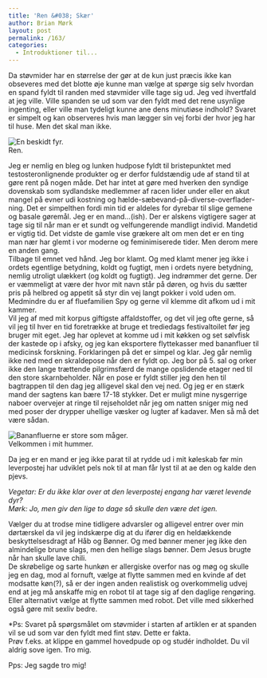 ```yaml
---
title: 'Ren &#038; Skær'
author: Brian Mørk
layout: post
permalink: /163/
categories:
  - Introduktioner til...
---
```

Da støvmider har en størrelse der gør at de kun just præcis ikke kan obseveres med det blotte øje kunne man vælge at spørge sig selv hvordan en spand fyldt til randen med støvmider ville tage sig ud. Jeg ved ihvertfald at jeg ville. Ville spanden se ud som var den fyldt med det rene usynlige ingenting, eller ville man tydeligt kunne ane dens minutiøse indhold? Svaret er simpelt og kan observeres hvis man lægger sin vej forbi der hvor jeg har til huse. Men det skal man ikke.

<div class="bitImage bitLeft" style="width: 258px">
  <img src="http://www.abekat.net/wp-content/images/ren.JPG" alt="En beskidt fyr." /><br /> Ren.
</div>

Jeg er nemlig en bleg og lunken hudpose fyldt til bristepunktet med testosteronlignende produkter og er derfor fuldstændig ude af stand til at gøre rent på nogen måde. Det har intet at gøre med hverken den syndige dovenskab som sydlandske medlemmer af racen lider under eller en akut mangel på evner udi kostning og hælde-sæbevand-på-diverse-overflader-ning. Det er simpelthen fordi min tid er aldeles for dyrebar til slige gemene og basale gøremål. Jeg er en mand…(ish). Der er alskens vigtigere sager at tage sig til når man er et sundt og velfungerende mandligt individ. Mandetid er vigtig tid. Det vidste de gamle vise grækere alt om men det er en ting man nær har glemt i vor moderne og feminimiserede tider. Men derom mere en anden gang.  
Tilbage til emnet ved hånd. Jeg bor klamt. Og med klamt mener jeg ikke i ordets egentlige betydning, koldt og fugtigt, men i ordets nyere betydning, nemlig utroligt ulækkert (og koldt og fugtigt). Jeg indrømmer det gerne. Der er væmmeligt at være der hvor mit navn står på døren, og hvis du sætter pris på helbred og appetit så styr din vej langt pokker i vold uden om. Medmindre du er af fluefamilien Spy og gerne vil klemme dit afkom ud i mit kammer.  
Vil jeg af med mit korpus giftigste affaldstoffer, og det vil jeg ofte gerne, så vil jeg til hver en tid foretrække at bruge et trediedags festivaltoilet før jeg bruger mit eget. Jeg har oplevet at komme ud i mit køkken og set sølvfisk der kastede op i afsky, og jeg kan eksportere flyttekasser med bananfluer til medicinsk forskning. Forklaringen på det er simpel og klar. Jeg går nemlig ikke ned med en skraldepose når den er fyldt op. Jeg bor på 5. sal og orker ikke den lange trættende pilgrimsfærd de mange opslidende etager ned til den store skarnbeholder. Når en pose er fyldt stiller jeg den hen til bagtrappen til den dag jeg alligevel skal den vej ned. Og jeg er en stærk mand der sagtens kan bære 17-18 stykker. Det er muligt mine nysgerrige naboer overvejer at ringe til rejseholdet når jeg om natten sniger mig ned med poser der drypper uhellige væsker og lugter af kadaver. Men så må det være sådan.

<div class="bitImage bitRight" style="width: 482px">
  <img src="http://www.abekat.net/wp-content/images/losseplads.jpg" alt="Bananfluerne er store som måger." /><br /> Velkommen i mit hummer.
</div>

Da jeg er en mand er jeg ikke parat til at rydde ud i mit køleskab før min leverpostej har udviklet pels nok til at man får lyst til at ae den og kalde den pjevs.

*Vegetar: Er du ikke klar over at den leverpostej engang har været levende dyr?  
Mørk: Jo, men giv den lige to dage så skulle den være det igen.*

Vælger du at trodse mine tidligere advarsler og alligevel entrer over min dørtærskel da vil jeg indskærpe dig at du ifører dig en heldækkende beskyttelsesdragt af Håb og Bønner. Og med bønner mener jeg ikke den almindelige brune slags, men den hellige slags bønner. Dem Jesus brugte når han skulle lave chili.  
De skrøbelige og sarte hunkøn er allergiske overfor nas og møg og skulle jeg en dag, mod al fornuft, vælge at flytte sammen med en kvinde af det modsatte køn(?), så er der ingen anden realistisk og overkommelig udvej end at jeg må anskaffe mig en robot til at tage sig af den daglige rengøring. Eller alternativt vælge at flytte sammen med robot. Det ville med sikkerhed også gøre mit sexliv bedre.

*Ps: Svaret på spørgsmålet om støvmider i starten af artiklen er at spanden vil se ud som var den fyldt med fint støv. Dette er fakta.  
Prøv f.eks. at klippe en gammel hovedpude op og studér indholdet. Du vil aldrig sove igen. Tro mig. </p> 
Pps: Jeg sagde tro mig!</em>
